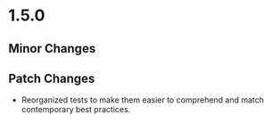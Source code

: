 # 1.5.0

## Minor Changes

## Patch Changes

* Reorganized tests to make them easier to comprehend and
  match contemporary best practices.
